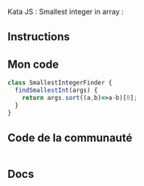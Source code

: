Kata JS : Smallest integer in array :

## Instructions

## Mon code
```js
class SmallestIntegerFinder {
  findSmallestInt(args) {
    return args.sort((a,b)=>a-b)[0];    
  }
}
```

## Code de la communauté
```js

```

## Docs
